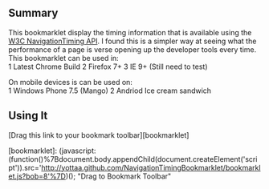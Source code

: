 ## Summary

This bookmarklet display the timing information that is available using the [W3C NavigationTiming API](http://www.w3.org/TR/navigation-timing/). I found this is a simpler way at seeing what the performance
of a page is verse opening up the developer tools every time. This bookmarklet can be used in:<br/>
1	Latest Chrome Build
2	Firefox 7+
3	IE 9+ (Still need to test)

On mobile devices is can be used on:<br/>
1	Windows Phone 7.5 (Mango)
2	Andriod Ice cream sandwich

## Using It

[Drag this link to your bookmark toolbar][bookmarklet]

[bookmarklet]: (javascript:(function()%7Bdocument.body.appendChild(document.createElement('script')).src='http://yottaa.github.com/NavigationTimingBookmarklet/bookmarklet.js?bob=8'%7D)(); "Drag to Bookmark Toolbar"

